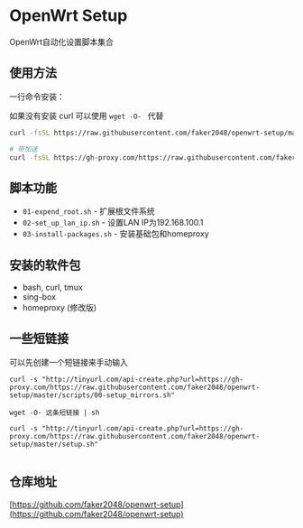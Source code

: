 # OpenWrt Setup

OpenWrt自动化设置脚本集合

## 使用方法

一行命令安装：

如果没有安装 curl 可以使用 `wget -O- ` 代替
```bash
curl -fsSL https://raw.githubusercontent.com/faker2048/openwrt-setup/master/setup.sh | sh

# 带加速
curl -fsSL https://gh-proxy.com/https://raw.githubusercontent.com/faker2048/openwrt-setup/master/setup.sh | sh
```

## 脚本功能

- `01-expend_root.sh` - 扩展根文件系统
- `02-set_up_lan_ip.sh` - 设置LAN IP为192.168.100.1
- `03-install-packages.sh` - 安装基础包和homeproxy

## 安装的软件包

- bash, curl, tmux
- sing-box
- homeproxy (修改版)

## 一些短链接
可以先创建一个短链接来手动输入
```
curl -s "http://tinyurl.com/api-create.php?url=https://gh-proxy.com/https://raw.githubusercontent.com/faker2048/openwrt-setup/master/scripts/00-setup_mirrors.sh"

wget -O- 这条短链接 | sh

curl -s "http://tinyurl.com/api-create.php?url=https://gh-proxy.com/https://raw.githubusercontent.com/faker2048/openwrt-setup/master/setup.sh"


```

## 仓库地址

[https://github.com/faker2048/openwrt-setup](https://github.com/faker2048/openwrt-setup)
